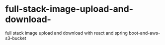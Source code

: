 # full-stack-image-upload-and-download-
full stack image upload and download with react and spring boot-and-aws-s3-bucket
